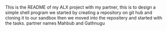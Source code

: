 This is the README of my ALX project with my partner, this is to design a simple shell program
we started by creating a repository on git hub and cloning it to our sandbox
then we moved into the repositery and started with the tasks. partner names Mahbub and Gathnugu
